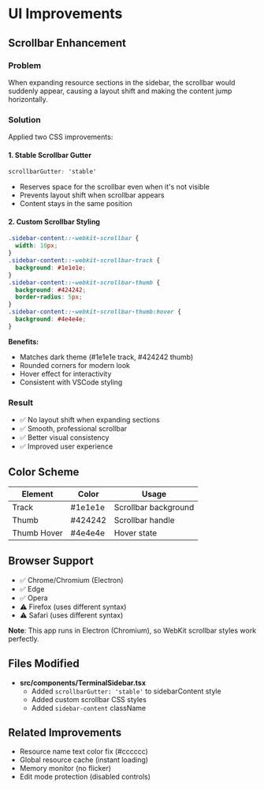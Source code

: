 # UI Improvements

## Scrollbar Enhancement

### Problem
When expanding resource sections in the sidebar, the scrollbar would suddenly appear, causing a layout shift and making the content jump horizontally.

### Solution
Applied two CSS improvements:

#### 1. Stable Scrollbar Gutter
```css
scrollbarGutter: 'stable'
```
- Reserves space for the scrollbar even when it's not visible
- Prevents layout shift when scrollbar appears
- Content stays in the same position

#### 2. Custom Scrollbar Styling
```css
.sidebar-content::-webkit-scrollbar {
  width: 10px;
}
.sidebar-content::-webkit-scrollbar-track {
  background: #1e1e1e;
}
.sidebar-content::-webkit-scrollbar-thumb {
  background: #424242;
  border-radius: 5px;
}
.sidebar-content::-webkit-scrollbar-thumb:hover {
  background: #4e4e4e;
}
```

**Benefits:**
- Matches dark theme (#1e1e1e track, #424242 thumb)
- Rounded corners for modern look
- Hover effect for interactivity
- Consistent with VSCode styling

### Result
- ✅ No layout shift when expanding sections
- ✅ Smooth, professional scrollbar
- ✅ Better visual consistency
- ✅ Improved user experience

## Color Scheme

| Element | Color | Usage |
|---------|-------|-------|
| Track | #1e1e1e | Scrollbar background |
| Thumb | #424242 | Scrollbar handle |
| Thumb Hover | #4e4e4e | Hover state |

## Browser Support

- ✅ Chrome/Chromium (Electron)
- ✅ Edge
- ✅ Opera
- ⚠️ Firefox (uses different syntax)
- ⚠️ Safari (uses different syntax)

**Note**: This app runs in Electron (Chromium), so WebKit scrollbar styles work perfectly.

## Files Modified

- **src/components/TerminalSidebar.tsx**
  - Added `scrollbarGutter: 'stable'` to sidebarContent style
  - Added custom scrollbar CSS styles
  - Added `sidebar-content` className

## Related Improvements

- Resource name text color fix (#cccccc)
- Global resource cache (instant loading)
- Memory monitor (no flicker)
- Edit mode protection (disabled controls)
